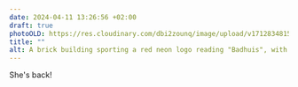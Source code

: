 ```yaml
---
date: 2024-04-11 13:26:56 +02:00
draft: true
photoOLD: https://res.cloudinary.com/dbi2zounq/image/upload/v1712834815/zf9shewizbakdffij33j.jpg
title: ""
alt: A brick building sporting a red neon logo reading "Badhuis", with warm lights shining through a large wall of liquor, against a cloudy early evening sky.
---
```


She's back!
